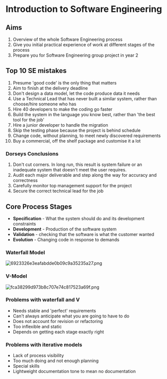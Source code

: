 # Introduction to Software Engineering

## Aims
1. Overview of the whole Software Engineering process
2. Give you initial practical experience of work at different stages of the process
3. Prepare you for Software Engineering group project in year 2
## Top 10 SE mistakes
1. Presume 'good code' is the only thing that matters
2. Aim to finish at the delivery deadline 
3. Don't design a data model, let the code produce data it needs
4. Use a Technical Lead that has never built a similar system, rather than choose/hire someone who has
5. Hire 40 developers to make the coding go faster
6. Build the system in the language you know best, rather than 'the best tool for the job'
7. Hire a junior developer to handle the migration
8. Skip the testing phase because the project is behind schedule
9. Change code, without planning, to meet newly discovered requirements
10. Buy a commercial, off the shelf package and customise it a lot
### Dorseys Conclusions
1. Don't cut corners. In long run, this result is system failure or an inadequate system that doesn't meet the user requires.
2. Audit each major deliverable and step along the way for accuracy and correctness
3. Carefully monitor top management support for the project
4. Secure the correct technical lead for the job
## Core Process Stages
- **Specification** - What the system should do and its development constraints 
- **Development** - Production of the software system
- **Validation** - checking that the software is what the customer wanted
- **Evolution** - Changing code in response to demands
### Waterfall Model
![6923326e3eafabdde0b09c9a35235a27.png](../_resources/6923326e3eafabdde0b09c9a35235a27.png)
### V-Model
![fca38299d973b8c707e74c817523a69f.png](../_resources/fca38299d973b8c707e74c817523a69f.png)
### Problems with waterfall and V
- Needs stable and 'perfect' requirements
- Can't always anticipate what you are going to have to do
- Does not account for revision or refactoring
- Too inflexible and static
- Depends on getting each stage exactly right
### Problems with iterative models
- Lack of process visibility
- Too much doing and not enough planning
- Special skills
- Lightweight documentation tone to mean no documentation


